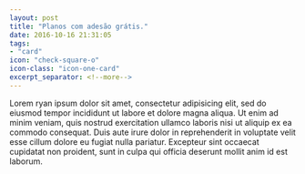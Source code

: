 ```yaml
---
layout: post
title: "Planos com adesão grátis."
date: 2016-10-16 21:31:05
tags:
- "card"
icon: "check-square-o"
icon-class: "icon-one-card"
excerpt_separator: <!--more-->
---
```


Lorem ryan ipsum dolor sit amet, consectetur adipisicing elit, sed do eiusmod
tempor incididunt ut labore et dolore magna aliqua. Ut enim ad minim veniam,
quis nostrud exercitation ullamco laboris nisi ut aliquip ex ea commodo
consequat. Duis aute irure dolor in reprehenderit in voluptate velit esse
cillum dolore eu fugiat nulla pariatur. Excepteur sint occaecat cupidatat non
proident, sunt in culpa qui officia deserunt mollit anim id est laborum.